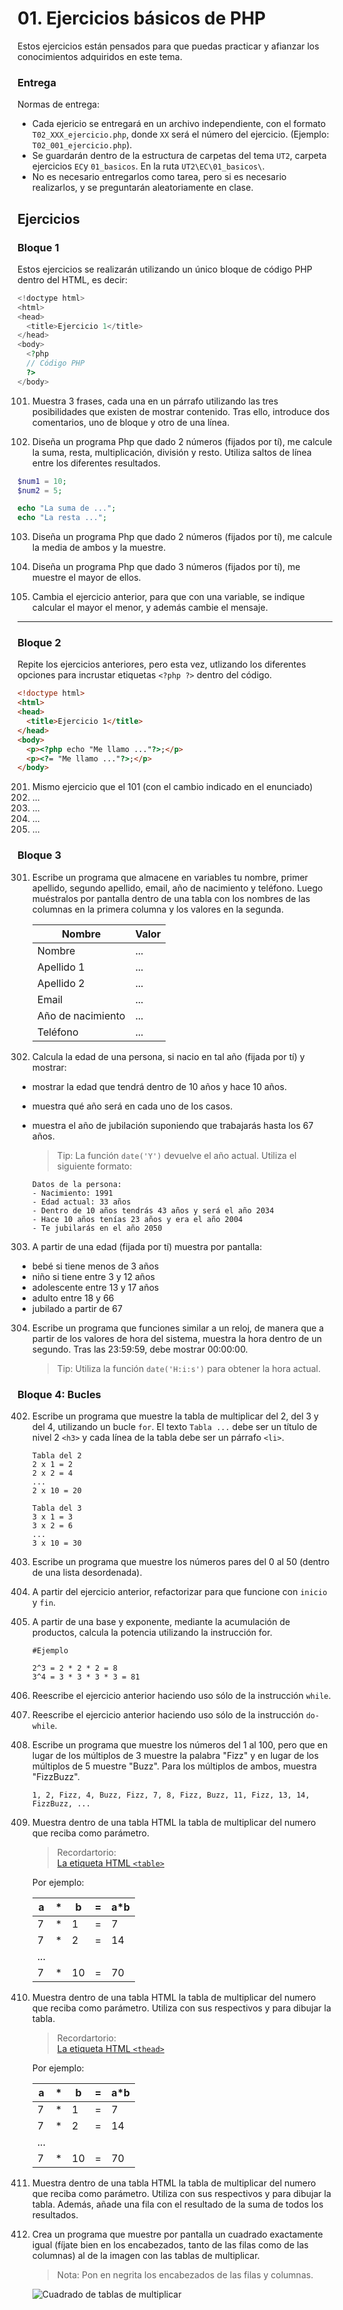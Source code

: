 # 01. Ejercicios básicos de PHP

Estos ejercicios están pensados para que puedas practicar y afianzar los conocimientos adquiridos en este tema.

### Entrega

Normas de entrega:

- Cada ejericio se entregará en un archivo independiente, con el formato `T02_XXX_ejercicio.php`, donde `XX` será el número del ejercicio.  (Ejemplo: `T02_001_ejercicio.php`).
- Se guardarán dentro de la estructura de carpetas del tema `UT2`, carpeta ejercicios `EC`y `01_basicos`. En la ruta `UT2\EC\01_basicos\`.
- No es necesario entregarlos como tarea, pero si es necesario realizarlos, y se preguntarán aleatoriamente en clase.


## Ejercicios

### Bloque 1

Estos ejercicios se realizarán utilizando un único bloque de código PHP dentro del HTML, es decir:

```php	
<!doctype html>
<html>
<head>
  <title>Ejercicio 1</title>
</head>
<body>
  <?php
  // Código PHP
  ?>
</body>
```

101. Muestra 3 frases, cada una en un párrafo utilizando las tres posibilidades que existen de mostrar contenido. Tras ello, introduce dos comentarios, uno de bloque y otro de una línea.

102. Diseña un programa Php que dado 2 números (fijados por tí), me calcule la suma, resta, multiplicación, división y resto. Utiliza saltos de línea entre los diferentes resultados.

```php
$num1 = 10;
$num2 = 5;

echo "La suma de ...";
echo "La resta ...";

```

103. Diseña un programa Php que dado 2 números (fijados por tí), me calcule la media de ambos y la muestre.

104. Diseña un programa Php que dado 3 números (fijados por tí), me muestre el mayor de ellos.

105. Cambia el ejercicio anterior, para que con una variable, se indique calcular el mayor el menor, y además cambie el mensaje.

---

### Bloque 2

Repite los ejercicios anteriores, pero esta vez, utlizando los diferentes opciones para incrustar etiquetas `<?php ?>` dentro del código.

```html	
<!doctype html>
<html>
<head>
  <title>Ejercicio 1</title>
</head>
<body>
  <p><?php echo "Me llamo ..."?>;</p>
  <p><?= "Me llamo ..."?>;</p>
</body>
```

201. Mismo ejercicio que el 101 (con el cambio indicado en el enunciado) 
202. ...
203. ...
204. ...
205. ...
  

### Bloque 3

301. Escribe un programa que almacene en variables tu nombre, primer apellido, segundo apellido, email, año de nacimiento y teléfono. Luego muéstralos por pantalla dentro de una tabla con los nombres de las columnas en la primera columna y los valores en la segunda.

      | Nombre | Valor |
      |--------|-------|
      | Nombre | ...   |
      | Apellido 1 | ...   |
      | Apellido 2 | ...   |
      | Email | ...   |
      | Año de nacimiento | ...   |
      | Teléfono | ...   |


302. Calcula la edad de una persona, si nacio en tal año (fijada por tí) y mostrar:
   - mostrar la edad que tendrá dentro de 10 años y hace 10 años. 
   - muestra qué año será en cada uno de los casos. 
   - muestra el año de jubilación suponiendo que trabajarás hasta los 67 años.

      > Tip: La función `date('Y')` devuelve el año actual.
    Utiliza el siguiente formato:

      ```
      Datos de la persona:
      - Nacimiento: 1991
      - Edad actual: 33 años
      - Dentro de 10 años tendrás 43 años y será el año 2034
      - Hace 10 años tenías 23 años y era el año 2004
      - Te jubilarás en el año 2050
        ```

303. A partir de una edad (fijada por tí) muestra por pantalla:

   - bebé si tiene menos de 3 años
   - niño si tiene entre 3 y 12 años
   - adolescente entre 13 y 17 años
   - adulto entre 18 y 66
   - jubilado a partir de 67

304. Escribe un programa que funciones similar a un reloj, de manera que a partir de los valores de hora del sistema, muestra la hora dentro de un segundo. Tras las 23:59:59, debe mostrar 00:00:00.

      > Tip: Utiliza la función `date('H:i:s')` para obtener la hora actual.
    

### Bloque 4: Bucles


402.  Escribe un programa que muestre la tabla de multiplicar del 2, del 3 y del 4, utilizando un bucle `for`. El texto `Tabla ...` debe ser un título de nivel 2 `<h3>` y cada línea de la tabla debe ser un párrafo `<li>`.

      ```text
      Tabla del 2
      2 x 1 = 2
      2 x 2 = 4
      ...
      2 x 10 = 20

      Tabla del 3
      3 x 1 = 3
      3 x 2 = 6
      ...
      3 x 10 = 30
      ```


408. Escribe un programa que muestre los números pares del 0 al 50 (dentro de una lista desordenada).

409. A partir del ejercicio anterior, refactorizar para que funcione con `inicio` y `fin`.

410. A partir de una base y exponente, mediante la acumulación de productos, calcula la potencia utilizando la instrucción for.
  
      ```text
      #Ejemplo

      2^3 = 2 * 2 * 2 = 8
      3^4 = 3 * 3 * 3 * 3 = 81
      ```


411. Reescribe el ejercicio anterior haciendo uso sólo de la instrucción `while`.

412. Reescribe el ejercicio anterior haciendo uso sólo de la instrucción `do-while`.

413. Escribe un programa que muestre los números del 1 al 100, pero que en lugar de los múltiplos de 3 muestre la palabra "Fizz" y en lugar de los múltiplos de 5 muestre "Buzz". Para los múltiplos de ambos, muestra "FizzBuzz".

      ```
      1, 2, Fizz, 4, Buzz, Fizz, 7, 8, Fizz, Buzz, 11, Fizz, 13, 14, FizzBuzz, ...
      ```
414. Muestra dentro de una tabla HTML la tabla de multiplicar del numero que reciba como parámetro.
    
      > Recordartorio: <br>
      > [La etiqueta HTML `<table>`](https://lenguajehtml.com/html/tablas/etiqueta-html-table/)
    
      Por ejemplo:

      | a | * | b | = | a*b |
      |---|---|---|---|-----|
      | 7 | * | 1 | = | 7   |
      | 7 | * | 2 | = | 14  |
      | ... | | | | |
      | 7 | * | 10 | = | 70  |


414. Muestra dentro de una tabla HTML la tabla de multiplicar del numero que reciba como parámetro. Utiliza <thead> con sus respectivos <th> y <tbody> para dibujar la tabla.
    
      > Recordartorio: <br>
      > [La etiqueta HTML `<thead>`](https://lenguajehtml.com/html/tablas/organizacion-tablas/)
    
      Por ejemplo:

      | a | * | b | = | a*b |
      |---|---|---|---|-----|
      | 7 | * | 1 | = | 7   |
      | 7 | * | 2 | = | 14  |
      | ... | | | | |
      | 7 | * | 10 | = | 70  |


415. Muestra dentro de una tabla HTML la tabla de multiplicar del numero que reciba como parámetro. Utiliza <thead> con sus respectivos <th> y <tbody> para dibujar la tabla. Además, añade una fila con el resultado de la suma de todos los resultados.

416. Crea un programa que muestre por pantalla un cuadrado exactamente igual (fíjate bien en los encabezados, tanto de las filas como de las columnas) al de la imagen con las tablas de multiplicar.
     
      > Nota: Pon en negrita los encabezados de las filas y columnas.

      ![Cuadrado de tablas de multiplicar](https://jssdocente.github.io/dwes2425d/imagenes/02/02p228.png)

  
